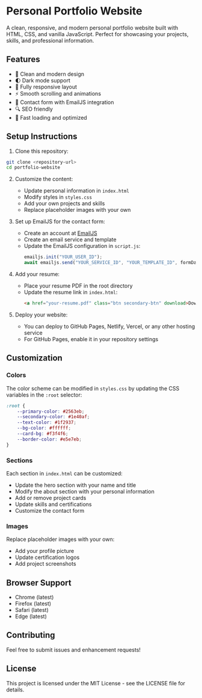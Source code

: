 # Personal Portfolio Website

A clean, responsive, and modern personal portfolio website built with HTML, CSS, and vanilla JavaScript. Perfect for showcasing your projects, skills, and professional information.

## Features

- 🎨 Clean and modern design
- 🌓 Dark mode support
- 📱 Fully responsive layout
- ⚡ Smooth scrolling and animations
- 📝 Contact form with EmailJS integration
- 🔍 SEO friendly
- 🚀 Fast loading and optimized

## Setup Instructions

1. Clone this repository:
```bash
git clone <repository-url>
cd portfolio-website
```

2. Customize the content:
   - Update personal information in `index.html`
   - Modify styles in `styles.css`
   - Add your own projects and skills
   - Replace placeholder images with your own

3. Set up EmailJS for the contact form:
   - Create an account at [EmailJS](https://www.emailjs.com/)
   - Create an email service and template
   - Update the EmailJS configuration in `script.js`:
     ```javascript
     emailjs.init("YOUR_USER_ID");
     await emailjs.send("YOUR_SERVICE_ID", "YOUR_TEMPLATE_ID", formData);
     ```

4. Add your resume:
   - Place your resume PDF in the root directory
   - Update the resume link in `index.html`:
     ```html
     <a href="your-resume.pdf" class="btn secondary-btn" download>Download Resume</a>
     ```

5. Deploy your website:
   - You can deploy to GitHub Pages, Netlify, Vercel, or any other hosting service
   - For GitHub Pages, enable it in your repository settings

## Customization

### Colors
The color scheme can be modified in `styles.css` by updating the CSS variables in the `:root` selector:

```css
:root {
    --primary-color: #2563eb;
    --secondary-color: #1e40af;
    --text-color: #1f2937;
    --bg-color: #ffffff;
    --card-bg: #f3f4f6;
    --border-color: #e5e7eb;
}
```

### Sections
Each section in `index.html` can be customized:
- Update the hero section with your name and title
- Modify the about section with your personal information
- Add or remove project cards
- Update skills and certifications
- Customize the contact form

### Images
Replace placeholder images with your own:
- Add your profile picture
- Update certification logos
- Add project screenshots

## Browser Support

- Chrome (latest)
- Firefox (latest)
- Safari (latest)
- Edge (latest)

## Contributing

Feel free to submit issues and enhancement requests!

## License

This project is licensed under the MIT License - see the LICENSE file for details. 